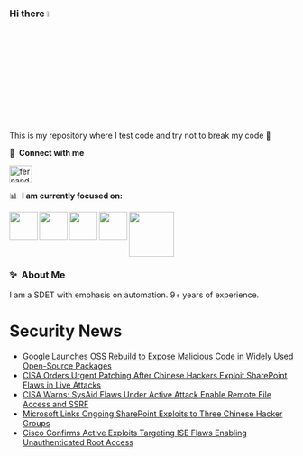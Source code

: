 ### Hi there <a href="https://www.gautamkrishnar.com/"><img src="https://media.giphy.com/media/hvRJCLFzcasrR4ia7z/giphy.gif" width="5%"></a>
This is my repository where I test code and try not to break my code :rofl:

🔗 &nbsp;**Connect with me**
<p align="left">
<a href="https://linkedin.com/in/fernandorlcruz" target="blank"><img align="center" src="https://raw.githubusercontent.com/rahuldkjain/github-profile-readme-generator/master/src/images/icons/Social/linked-in-alt.svg" alt="fernando cruz" height="30" width="40" /></a>
  
📊 &nbsp;**I am currently focused on:**

<img align="left" width='50' height='50' src="https://cdn.jsdelivr.net/gh/devicons/devicon/icons/python/python-original-wordmark.svg" />
<img align="left" width='50' height='50' src="https://cdn.jsdelivr.net/gh/devicons/devicon/icons/csharp/csharp-original.svg" />
<img align="left" width='50' height='50' src="https://cdn.jsdelivr.net/gh/devicons/devicon/icons/jenkins/jenkins-original.svg" />
<img align="left" width='50' height='50' src="https://www.svgrepo.com/show/306098/githubactions.svg" />
<img width='80' height='80' src="https://cdn2.vectorstock.com/i/1000x1000/64/81/security-testing-concept-icon-safety-audit-key-vector-29166481.jpg" />
          
          
  
### ✨&nbsp; About Me

I am a SDET with emphasis on automation. 9+ years of experience.

# Security News
<!-- BLOG-POST-LIST:START -->
- [Google Launches OSS Rebuild to Expose Malicious Code in Widely Used Open-Source Packages](https://thehackernews.com/2025/07/google-launches-oss-rebuild-to-expose.html)
- [CISA Orders Urgent Patching After Chinese Hackers Exploit SharePoint Flaws in Live Attacks](https://thehackernews.com/2025/07/cisa-orders-urgent-patching-after.html)
- [CISA Warns: SysAid Flaws Under Active Attack Enable Remote File Access and SSRF](https://thehackernews.com/2025/07/cisa-warns-sysaid-flaws-under-active.html)
- [Microsoft Links Ongoing SharePoint Exploits to Three Chinese Hacker Groups](https://thehackernews.com/2025/07/microsoft-links-ongoing-sharepoint.html)
- [Cisco Confirms Active Exploits Targeting ISE Flaws Enabling Unauthenticated Root Access](https://thehackernews.com/2025/07/cisco-confirms-active-exploits.html)
<!-- BLOG-POST-LIST:END -->
